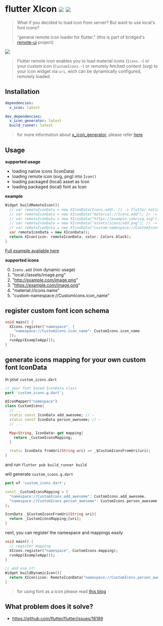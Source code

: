 # flutter XIcon [![](https://img.shields.io/badge/pub-latest-brightgreen)](https://pub.dev/packages/x_icon) [![](https://img.shields.io/badge/generator-latest-brightgreen)](https://pub.dev/packages/x_icon_generator)

> What if you decided to load icon from server? But want to use local's font icons?
>
> "general remote icon loader for flutter." (this is part of bridged's [remote-ui](https://github.com/softmarshmallow/remote-ui) project)

![](./doc/remote-icon-demo.gif)



> Flutter remote icon enables you to load material icons (`Icons.~`) or your custom icon (`CustomIcons.~`) or remotely fetched content (svg) to your icon widget via `uri`, wich can be dynamically configured, remotely loaded.

## Installation

```yaml
dependencies:
  x_icon: latest

dev_dependencies:
  x_icon_generator: latest
  build_runner: latest
```
> for more information about  [x_icon_generator](../x_icon_generator), please refer [here](../x_icon_generator)



## Usage

**supported usage**
* loading native icons (IconData)
* loading remote icon (svg, png) into `Icon()`
* loading packaged (local) asset as Icon
* loading packaged (local) font as Icon

**example**
```dart
Widget buildRemoteIcon(){
  // var remoteIconData = new XIconData(Icons.add); // -> flutter native material icons
  // var remoteIconData = new XIconData("material://Icons.add"); // -> native material icons remotely (dynamically)
  // var remoteIconData = new XIconData("https://example.com/svg.svg");  // -> loading remote svg
  // var remoteIconData = new XIconData("assets/icons/add.png"); // -> loading local assets
  // var remoteIconData = new XIconData("custom-namespace://CustomIcons.icon_name"); // -> (requires pre-usage definition)
  var remoteIconData = new XIconData();
  return XIcon(icon: remoteIconData, color: Colors.black);
}
```

[Full example available here](./example)

**supported icons**

0.  `Icons.add` (non dynamic usage)
1.  "local://assets/image.png"
2.  "http://example.com/image.png"
3.  "https://example.com/image.png"
4.  "material://icons.name"
5.  "custom-namespace://CustomIcons.icon_name"



## register custom font icon schema
```dart
void main() {
  XIcons.register("namespace", {
    "namespace://CustomIcons.icon_name": CustomIcons.icon_name
  });
  runApp(ExampleApp());
}
```

## generate icons mapping for your own custom font IconData

in your `custom_icons.dart`
```dart
// your font based IconData class
part 'custom_icons.g.dart';

@IconMapper("namespace")
class CustomIcons{
  // ...
  static const IconData add_awesome; // ~
  static const IconData person_awesome; // ~
  // ...

  Map<String, IconData> get mapping{
    return _CustomIconsMapping;
  }

  static IconData fromUri(String uri) => _$CustomIconsFromUri(uri);
}
```

and run `flutter pub build_runner build`

will generate `custom_icons.g.dart`
```dart
part of 'custom_icons.dart';

const _CustomIconsMapping = {
  "namespace://CustomIcons.add_awesome": CustomIcons.add_awesome,
  "namespace://CustomIcons.person_awesome": CustomIcons.person_awesome,
};

IconData _$CustomIconsFromUri(String uri){
  return _CustomIconsMapping;[uri];
}
```

next, you can register the namespace and mappings easily
```dart
void main() {
  // register mapping
  XIcons.register("namespace", CustomIcons.mapping);
  runApp(ExampleApp());
}

// and use it!
Widget buildDynamicIcon(){
  return XIcon(icon: RemoteIconData("namespace://CustomIcons.person_awesome"));
}
```

> for using font as a icon please read [this blog](https://medium.com/flutterpub/how-to-use-custom-icons-in-flutter-834a079d977)



## What problem does it solve?

- https://github.com/flutter/flutter/issues/16189
